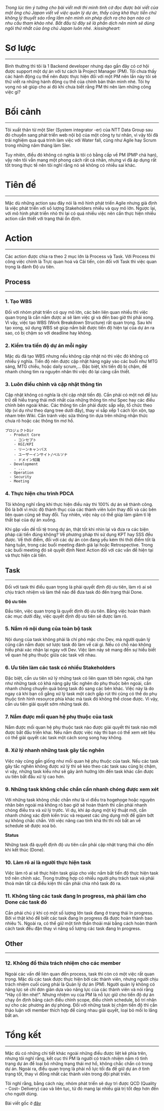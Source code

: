 *Trong lúc tìm ý tưởng cho bài viết mới thì mình tình cờ đọc được bài viết của một ông chú Japan viết về việc quản lý dự án, thấy cũng khá thực tiễn chứ không lý thuyết sáo rỗng lắm nên mình xin phép dịch ra cho bạn nào có nhu cầu tham khảo nhé. 
Bắt đầu từ đây sẽ là phần dịch nên mình sẽ dùng ngôi thứ nhất của ông chú Japan luôn nhé. :kissingheart:*
# Sơ lược


-----


Bình thường thì tôi là 1 Backend developer nhưng dạo gần đây có cơ hội được support một dự án với tư cách là Project Manager (PM). Tôi chưa thấy các hành động cụ thể nên được thực hiện đối với một PM nên lần này tôi sẽ thử viết ra những hành động cụ thể của chính bản thân mình nhé. Tôi hy vọng nó sẽ giúp cho ai đó khi chưa biết rằng PM thì nên làm những công việc gì?
# Bối cảnh

-----



Tôi xuất thân từ một SIer (System integrator -er) của NTT Data Group sau đó chuyển sang phát triển web nội bộ của một công ty tư nhân, vì vậy tôi đã trải nghiệm qua quá trình làm việc với Water fall, cũng như Agile hay Scrum trong những năm tháng làm SIer.

Tuy nhiên, điều đó không có nghĩa là tôi có bằng cấp về PM (PMP chả hạn), vậy nên tôi vẫn mang một phong cách rất cá nhân, nhưng vì đã áp dụng rất tốt trong thực tế nên tôi nghĩ rằng nó sẽ không có nhiều sai khác.

# Tiên đề

-----



Mặc dù những action sau đây nói là mô hình phát triển Agile nhưng giả định là việc phát triển với số lượng Stakeholders nhiều và quy mô lớn. Ngược lại, với mô hình phát triển nhỏ thì lại có quá nhiều việc nên cần thực hiện  nhiều action cần thiết với trạng thái ổn định.

# Action

-----



Các action được chia ra theo 2 mục lớn là Process và Task. Với Process thì công việc chính là Trực quan hoá và Cải tiến, còn đối với Task thì việc quan trọng là đánh Độ ưu tiên.

## Process

-----



### 1. Tạo WBS

Đối với nhóm phát triển có quy mô lớn, các bên liên quan nhiều thì việc quan trọng là cần nắm được ai sẽ làm việc gì và đến bao giờ thì phải xong. Vì vậy, việc tạo WBS (Work Breakdown Structure) rất quan trọng. Sau khi tạo xong, sử dụng WBS sẽ giúp nắm bắt được tiến độ hiện tại của dự án ra sao, có bị chậm so với deadline hay không. 

### 2. Kiểm tra tiến độ dự án mỗi ngày

Mặc dù đã tạo WBS nhưng nếu không cập nhật nó thì việc đó không có nhiều ý nghĩa. Tiến độ nên được cập nhật hàng ngày vào các buổi như MTG sáng, MTG chiều, hoặc daily scrum,... Đặc biệt, khi tiến độ bị chậm, để nhanh chóng tìm ra nguyên nhân thì việc đó lại càng cần thiết.

### 3. Luôn điều chỉnh và cập nhật thông tin

Cập nhật không có nghĩa là chỉ cập nhật tiến độ. Cần phải có một nơi để lưu trữ dễ hiểu trạng thái mới nhất của những thông tin như Spec hay các điều chỉnh bên ngoài khác. Các thông tin cần phải được sắp xếp, tổ chức theo lớp (ví dụ như theo dạng tree dưới đây), thay vì sắp xếp 1 cách lộn xộn, tạp nham trên Wiki. Cần tránh việc sửa thông tin dựa trên những nhận thức chưa rõ hoặc các thông tin mơ hồ.

```
プロジェクトDir
  - Product Core
    - コンセプト
    - KGI/KPI
    - リーンキャンバス
    - ユーザーインサイト/ペルソナ
    - ドメイン知識
  - Development
    - ...
  - Operation
  - Security
  - Meeting
```

### 4. Thực hiện chu trình PDCA

Tôi không nghĩ rằng khi thực hiện điều này thì 100% dự án sẽ thành công. Đó là bởi vì mức độ thành thục của các thành viên luôn thay đổi và các bên liên quan cũng sẽ thay đổi. Tuy nhiên, việc này có thể giúp làm giảm tỉ lệ thất bại của dự án xuống. 

Khi  gặp vấn đề tồi tệ trong dự án, thật tốt khi nhìn lại và đưa ra các biện pháp cải tiến đúng không? Về phương pháp thì sử dụng KPT hay SSS đều được. Về thời điểm, đối với các dự án còn đang yếu kém thì thời điểm tốt là hàng tuần, trong các buổi meeting đánh giá lại hoặc Retrospective. Trong các buổi meeting đó sẽ quyết định Next Action đối với các vấn đề hiện tại và thực hiện cải tiến. 

## Task

-----



Đối với task thì điều quan trọng là phải quyết định độ ưu tiên, làm rõ ai sẽ chịu trách nhiệm và làm thế nào để đưa task đó đến trạng thái Done.

**Độ ưu tiên**

Đầu tiên, việc quan trọng là quyết định độ ưu tiên. Bằng việc hoàn thành các mục dưới đây, việc quyết định độ ưu tiên sẽ được làm rõ.

### 5. Nắm rõ nội dung của toàn bộ task

Nội dung của task không phải là chỉ phó mặc cho Dev, mà người quản lý cũng cần nắm được sơ lược task đó làm về cái gì. Nếu có chỗ nào không hiểu phải xác nhận lại ngay với Dev. Việc làm này sẽ mang đến sự hiểu biết về quan hệ phụ thuộc giữa các task với nhau.

### 6. Ưu tiên làm các task có nhiều Stakeholders

Đặc biệt, cần ưu tiên xử lý những task có liên quan tới bên ngoài, chả hạn như những task có khả năng gây tắc nghẽn do phụ thuộc bên ngoài, cần nhanh chóng chuyền quả bóng task đó sang các bên khác. Việc này là do ngay cả khi bạn cố gắng xử lý task một cách gấp rút thì cũng có thể do phụ thuộc tình hình resource phía khác mà task đó không thể close được. Vì vậy, cần ưu tiên giải quyết sớm những task đó.

### 7. Nắm được mối quan hệ phụ thuộc của task

Nắm được mối quan hệ phụ thuộc task nào được giải quyết thì task nào mới được bắt đầu triển khai. Nếu nắm được việc này thì bạn có thể xem xét liệu có thể giải quyết các task một cách song song hay không.

### 8. Xử lý nhanh những task gây tắc nghẽn

Việc này cũng gần giống như mối quan hệ phụ thuộc của task. Nếu các task gây tắc nghẽn không được xử lý thì sẽ kéo theo các task sau cũng bị chậm, vì vậy, những task kiểu như sẽ gây ảnh hưởng lớn đến task khác cần được ưu tiên bắt đầu xử lý cao hơn.

### 9. Những task không chắc chắn cần nhanh chóng được xem xét

Với những task không chắc chắn như là vì điều tra hogehoge hoặc nguyên nhân bên ngoài mà không rõ bao giờ sẽ hoàn thành thì cần phải nhanh chóng điều tra và xử lý trước. Ví dụ, khi áp dụng một kỹ thuật mới, cần nhanh chóng xác định kiến trúc và request các ứng dụng mới để giảm bớt sự không chắc chắn. Với việc nâng cao tính khả thi thì nỗi bất an về schedule sẽ được xoá bỏ.

**Status**

Những task đã quyết định độ ưu tiên cần phải cập nhật trạng thái cho đến khi kết thúc (Done).

### 10. Làm rõ ai là người thực hiện task

Việc làm rõ ai sẽ thực hiện task giúp cho việc nắm bắt tiến độ thực hiện task trở nên chính xác. Trong trường hợp có nhiều người phụ trách task và phải thoả mãn tất cả điều kiện thì cần phải chia nhỏ task đó ra.

### 11. Không tăng các task đang In progress, mà phải làm cho Done các task đó

Cần phải chú ý khi có một số lượng lớn task đang ở trạng thái In progress. Bởi vì thật khó để biết các task đang In progress đã được hoàn thành bao nhiêu %. Ngoài ra, có thể giữ một tinh thần thoải mái bằng cách hoàn thành cách task đều đặn thay vì nâng số lượng các task đang In progress. 

## Other

-----



### 12. Không đổ thừa trách nhiệm cho các member

Ngoài các vấn đề liên quan đến process, task thì còn có một việc rất quan trọng. Mặc dù các task được thực hiện bởi các thành viên, nhưng người chịu trách nhiệm cuối cùng phải là Quản lý dự án (PM). Người quản lý không có năng lực sẽ chỉ đơn giản dựa vào năng lực của các thành viên và nói rằng "Hãy cố lên nhé!". 
Nhưng nhiệm vụ của PM là nỗ lực giữ cho tiến độ dự án chạy ổn định bằng cách điều chỉnh scope, điều chỉnh schedule, bố trí nhân sự cho các phương án dự phòng. Đối với những task bị chậm tiến độ thì cần thảo luận với member thích hợp để cùng nhau giải quyết, loại bỏ mối lo lắng bất an. 

# Tổng kết

-----



Mặc dù có những chi tiết khác ngoài những điều được liệt kê phía trên, nhưng tôi nghĩ rằng, kết cục thì PM là người có trách nhiệm nắm rõ tình trạng dự án để loại bỏ những trạng thái mơ hồ, không chắc chắn có trong dự án. Ngoài ra, điều quan trọng là phải nỗ lực tối đa để giữ dự án ở tình trạng tốt, thay vì đồng nhất các thành viên trong đội phát triển. 

Tôi nghĩ rằng, bằng cách này, nhóm phát triển sẽ duy trì được QCD (Quality – Cost– Delivery) cao và liên tục, từ đó mang lại nhiều giá trị tốt đẹp hơn đến cho người dùng.

Bài viết gốc ở [đây](https://qiita.com/konchanxxx/items/7b7ecb9d13eed7cb0427)